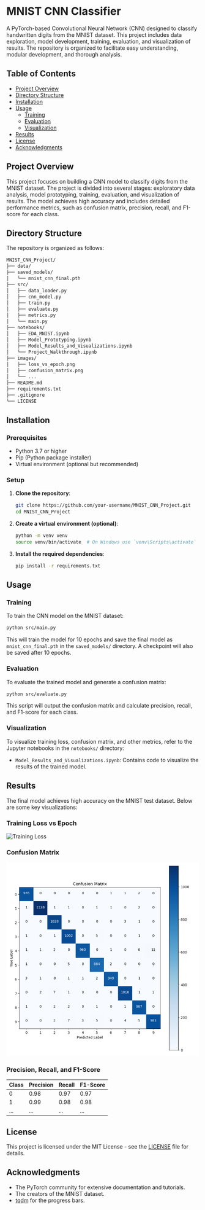 # MNIST CNN Classifier

A PyTorch-based Convolutional Neural Network (CNN) designed to classify handwritten digits from the MNIST dataset. This project includes data exploration, model development, training, evaluation, and visualization of results. The repository is organized to facilitate easy understanding, modular development, and thorough analysis.

## Table of Contents

- [Project Overview](#project-overview)
- [Directory Structure](#directory-structure)
- [Installation](#installation)
- [Usage](#usage)
  - [Training](#training)
  - [Evaluation](#evaluation)
  - [Visualization](#visualization)
- [Results](#results)
- [License](#license)
- [Acknowledgments](#acknowledgments)

## Project Overview

This project focuses on building a CNN model to classify digits from the MNIST dataset. The project is divided into several stages: exploratory data analysis, model prototyping, training, evaluation, and visualization of results. The model achieves high accuracy and includes detailed performance metrics, such as confusion matrix, precision, recall, and F1-score for each class.

## Directory Structure

The repository is organized as follows:

```plaintext
MNIST_CNN_Project/
├── data/                              
├── saved_models/                      
│   └── mnist_cnn_final.pth                         
├── src/                               
│   ├── data_loader.py                 
│   ├── cnn_model.py                   
│   ├── train.py                       
│   ├── evaluate.py                    
│   ├── metrics.py                     
│   └── main.py                        
├── notebooks/                         
│   ├── EDA_MNIST.ipynb                
│   ├── Model_Prototyping.ipynb        
│   ├── Model_Results_and_Visualizations.ipynb  
│   └── Project_Walkthrough.ipynb   
├── images/                            
│   ├── loss_vs_epoch.png              
│   ├── confusion_matrix.png           
│   └── ...                            
├── README.md                          
├── requirements.txt                   
├── .gitignore                         
└── LICENSE                            
```

## Installation

### Prerequisites

- Python 3.7 or higher
- Pip (Python package installer)
- Virtual environment (optional but recommended)

### Setup

1. **Clone the repository**:

   ```bash
   git clone https://github.com/your-username/MNIST_CNN_Project.git
   cd MNIST_CNN_Project
   ```

2. **Create a virtual environment (optional)**:

   ```bash
   python -m venv venv
   source venv/bin/activate  # On Windows use `venv\Scripts\activate`
   ```

3. **Install the required dependencies**:

   ```bash
   pip install -r requirements.txt
   ```

## Usage

### Training

To train the CNN model on the MNIST dataset:

```bash
python src/main.py
```

This will train the model for 10 epochs and save the final model as `mnist_cnn_final.pth` in the `saved_models/` directory. A checkpoint will also be saved after 10 epochs.

### Evaluation

To evaluate the trained model and generate a confusion matrix:

```bash
python src/evaluate.py
```

This script will output the confusion matrix and calculate precision, recall, and F1-score for each class.

### Visualization

To visualize training loss, confusion matrix, and other metrics, refer to the Jupyter notebooks in the `notebooks/` directory:

- `Model_Results_and_Visualizations.ipynb`: Contains code to visualize the results of the trained model.

## Results

The final model achieves high accuracy on the MNIST test dataset. Below are some key visualizations:

### Training Loss vs Epoch

![Training Loss](images/loss_vs_epoch.png)

### Confusion Matrix

![Confusion Matrix](images/confusion_matrix.png)

### Precision, Recall, and F1-Score

| Class | Precision | Recall | F1-Score |
|-------|-----------|--------|----------|
| 0     | 0.98      | 0.97   | 0.97     |
| 1     | 0.99      | 0.98   | 0.98     |
| ...   | ...       | ...    | ...      |

## License

This project is licensed under the MIT License - see the [LICENSE](LICENSE) file for details.

## Acknowledgments

- The PyTorch community for extensive documentation and tutorials.
- The creators of the MNIST dataset.
- [tqdm](https://github.com/tqdm/tqdm) for the progress bars.
